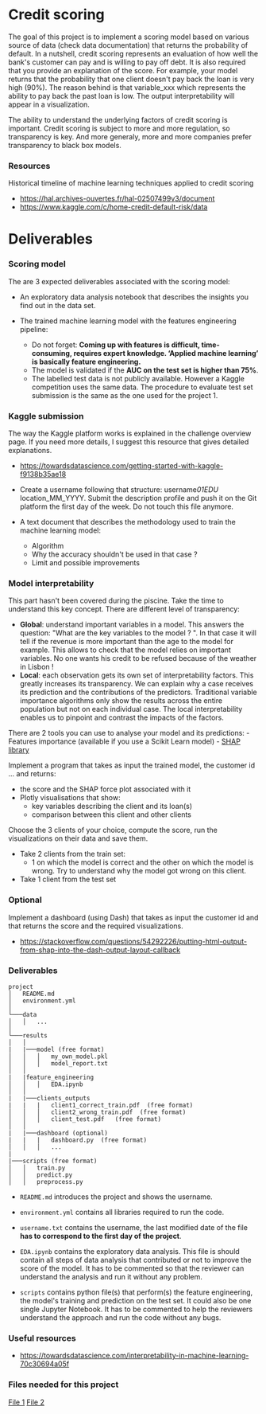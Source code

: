 # Credit scoring

The goal of this project is to implement a scoring model based on various source of data (check data documentation) that returns the probability of default. In a nutshell, credit scoring represents an evaluation of how well the bank's customer can pay and is willing to pay off debt. It is also required that you provide an explanation of the score. For example, your model returns that the probability that one client doesn't pay back the loan is very high (90%). The reason behind is that variable_xxx which represents the ability to pay back the past loan is low. The output interpretability will appear in a visualization.

The ability to understand the underlying factors of credit scoring is important. Credit scoring is subject to more and more regulation, so transparency is key. And more generaly, more and more companies prefer transparency to black box models.

### Resources

Historical timeline of machine learning techniques applied to credit scoring

- https://hal.archives-ouvertes.fr/hal-02507499v3/document
- https://www.kaggle.com/c/home-credit-default-risk/data

# Deliverables

### Scoring model

The are 3 expected deliverables associated with the scoring model:

- An exploratory data analysis notebook that describes the insights you find out in the data set.
- The trained machine learning model with the features engineering pipeline:

  - Do not forget: **Coming up with features is difficult, time-consuming, requires expert knowledge. ‘Applied machine learning’ is basically feature engineering.**
  - The model is validated if the **AUC on the test set is higher than 75%**.
  - The labelled test data is not publicly available. However a Kaggle competition uses the same data. The procedure to evaluate test set submission is the same as the one used for the project 1.

### Kaggle submission

The way the Kaggle platform works is explained in the challenge overview page. If you need more details, I suggest this resource that gives detailed explanations.

- https://towardsdatascience.com/getting-started-with-kaggle-f9138b35ae18

- Create a username following that structure: username*01EDU* location_MM_YYYY. Submit the description profile and push it on the Git platform the first day of the week. Do not touch this file anymore.

- A text document that describes the methodology used to train the machine learning model:
  - Algorithm
  - Why the accuracy shouldn't be used in that case ?
  - Limit and possible improvements

### Model interpretability

This part hasn't been covered during the piscine. Take the time to understand this key concept.
There are different level of transparency:

- **Global**: understand important variables in a model. This answers the question: "What are the key variables to the model ? ". In that case it will tell if the revenue is more important than the age to the model for example. This allows to check that the model relies on important variables. No one wants his credit to be refused because of the weather in Lisbon !
- **Local**: each observation gets its own set of interpretability factors. This greatly increases its transparency. We can explain why a case receives its prediction and the contributions of the predictors. Traditional variable importance algorithms only show the results across the entire population but not on each individual case. The local interpretability enables us to pinpoint and contrast the impacts of the factors.

There are 2 tools you can use to analyse your model and its predictions: - Features importance (available if you use a Scikit Learn model) - [SHAP library](https://towardsdatascience.com/explain-your-model-with-the-shap-values-bc36aac4de3d)

Implement a program that takes as input the trained model, the customer id ... and returns:

- the score and the SHAP force plot associated with it
- Plotly visualisations that show:
  - key variables describing the client and its loan(s)
  - comparison between this client and other clients

Choose the 3 clients of your choice, compute the score, run the visualizations on their data and save them.

- Take 2 clients from the train set:
  - 1 on which the model is correct and the other on which the model is wrong. Try to understand why the model got wrong on this client.
- Take 1 client from the test set

### Optional

Implement a dashboard (using Dash) that takes as input the customer id and that returns the score and the required visualizations.

- https://stackoverflow.com/questions/54292226/putting-html-output-from-shap-into-the-dash-output-layout-callback

### Deliverables

```
project
│   README.md
│   environment.yml
│
└───data
│   │   ...
│
└───results
│   │
|   |───model (free format)
│   │   │   my_own_model.pkl
│   │   │   model_report.txt
│   │
|   |feature_engineering
│   │   │   EDA.ipynb
│   │
|   |───clients_outputs
|   |   |   client1_correct_train.pdf  (free format)
│   │   │   client2_wrong_train.pdf  (free format)
│   │   │   client_test.pdf   (free format)
│   │
|   |───dashboard (optional)
|   |   |   dashboard.py  (free format)
│   │   │   ...
|
|───scripts (free format)
│   │   train.py
│   │   predict.py
│   │   preprocess.py
```

- `README.md` introduces the project and shows the username.
- `environment.yml` contains all libraries required to run the code.
- `username.txt` contains the username, the last modified date of the file **has to correspond to the first day of the project**.
- `EDA.ipynb` contains the exploratory data analysis. This file is should contain all steps of data analysis that contributed or not to improve the score of the model. It has to be commented so that the reviewer can understand the analysis and run it without any problem.

- `scripts` contains python file(s) that perform(s) the feature engineering, the model's training and prediction on the test set. It could also be one single Jupyter Notebook. It has to be commented to help the reviewers understand the approach and run the code without any bugs.

### Useful resources

- https://towardsdatascience.com/interpretability-in-machine-learning-70c30694a05f

### Files needed for this project

[File 1](https://assets.01-edu.org/ai-branch/project5/project05-20221024T130417Z-001.zip)
[File 2](https://assets.01-edu.org/ai-branch/project5/project05-20221024T130417Z-002.zip)
